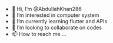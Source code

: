 - 👋 Hi, I’m @AbdullahKhan286
- 👀 I’m interested in computer system 
- 🌱 I’m currently learning flutter and APIs
- 💞️ I’m looking to collaborate on codes
- 📫 How to reach me ...

<!---
AbdullahKhan286/AbdullahKhan286 is a ✨ special ✨ repository because its `README.md` (this file) appears on your GitHub profile.
You can click the Preview link to take a look at your changes.
--->
